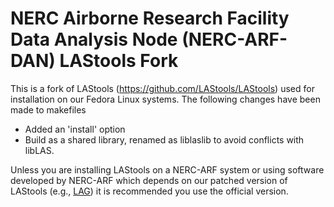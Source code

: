 # NERC Airborne Research Facility Data Analysis Node (NERC-ARF-DAN) LAStools Fork #

This is a fork of LAStools (https://github.com/LAStools/LAStools) used for installation
on our Fedora Linux systems. The following changes have been made to makefiles

* Added an 'install' option
* Build as a shared library, renamed as liblaslib to avoid conflicts with libLAS.

Unless you are installing LAStools on a NERC-ARF system or using software developed
by NERC-ARF which depends on our patched version of LAStools (e.g., [LAG](https://github.com/arsf/lag))
it is recommended you use the official version.

